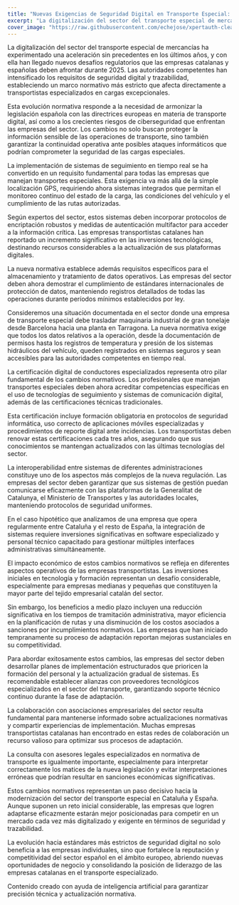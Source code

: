 ```yaml
---
title: "Nuevas Exigencias de Seguridad Digital en Transporte Especial: Adaptación Obligatoria para 2025"
excerpt: "La digitalización del sector del transporte especial de mercancías ha experimentado una aceleración sin precedentes en los últimos años, y con ella han llegado nuevos desafíos regulatorios que las emp..."
cover_image: "https://raw.githubusercontent.com/echejose/xpertauth-clean/main/images/blog/20251028092421933.jpg"
---
```


La digitalización del sector del transporte especial de mercancías ha experimentado una aceleración sin precedentes en los últimos años, y con ella han llegado nuevos desafíos regulatorios que las empresas catalanas y españolas deben afrontar durante 2025. Las autoridades competentes han intensificado los requisitos de seguridad digital y trazabilidad, estableciendo un marco normativo más estricto que afecta directamente a transportistas especializados en cargas excepcionales.

Esta evolución normativa responde a la necesidad de armonizar la legislación española con las directrices europeas en materia de transporte digital, así como a los crecientes riesgos de ciberseguridad que enfrentan las empresas del sector. Los cambios no solo buscan proteger la información sensible de las operaciones de transporte, sino también garantizar la continuidad operativa ante posibles ataques informáticos que podrían comprometer la seguridad de las cargas especiales.

La implementación de sistemas de seguimiento en tiempo real se ha convertido en un requisito fundamental para todas las empresas que manejan transportes especiales. Esta exigencia va más allá de la simple localización GPS, requiriendo ahora sistemas integrados que permitan el monitoreo continuo del estado de la carga, las condiciones del vehículo y el cumplimiento de las rutas autorizadas.

Según expertos del sector, estos sistemas deben incorporar protocolos de encriptación robustos y medidas de autenticación multifactor para acceder a la información crítica. Las empresas transportistas catalanes han reportado un incremento significativo en las inversiones tecnológicas, destinando recursos considerables a la actualización de sus plataformas digitales.

La nueva normativa establece además requisitos específicos para el almacenamiento y tratamiento de datos operativos. Las empresas del sector deben ahora demostrar el cumplimiento de estándares internacionales de protección de datos, manteniendo registros detallados de todas las operaciones durante períodos mínimos establecidos por ley.

Consideremos una situación documentada en el sector donde una empresa de transporte especial debe trasladar maquinaria industrial de gran tonelaje desde Barcelona hacia una planta en Tarragona. La nueva normativa exige que todos los datos relativos a la operación, desde la documentación de permisos hasta los registros de temperatura y presión de los sistemas hidráulicos del vehículo, queden registrados en sistemas seguros y sean accesibles para las autoridades competentes en tiempo real.

La certificación digital de conductores especializados representa otro pilar fundamental de los cambios normativos. Los profesionales que manejan transportes especiales deben ahora acreditar competencias específicas en el uso de tecnologías de seguimiento y sistemas de comunicación digital, además de las certificaciones técnicas tradicionales.

Esta certificación incluye formación obligatoria en protocolos de seguridad informática, uso correcto de aplicaciones móviles especializadas y procedimientos de reporte digital ante incidencias. Los transportistas deben renovar estas certificaciones cada tres años, asegurando que sus conocimientos se mantengan actualizados con las últimas tecnologías del sector.

La interoperabilidad entre sistemas de diferentes administraciones constituye uno de los aspectos más complejos de la nueva regulación. Las empresas del sector deben garantizar que sus sistemas de gestión puedan comunicarse eficazmente con las plataformas de la Generalitat de Catalunya, el Ministerio de Transportes y las autoridades locales, manteniendo protocolos de seguridad uniformes.

En el caso hipotético que analizamos de una empresa que opera regularmente entre Cataluña y el resto de España, la integración de sistemas requiere inversiones significativas en software especializado y personal técnico capacitado para gestionar múltiples interfaces administrativas simultáneamente.

El impacto económico de estos cambios normativos se refleja en diferentes aspectos operativos de las empresas transportistas. Las inversiones iniciales en tecnología y formación representan un desafío considerable, especialmente para empresas medianas y pequeñas que constituyen la mayor parte del tejido empresarial catalán del sector.

Sin embargo, los beneficios a medio plazo incluyen una reducción significativa en los tiempos de tramitación administrativa, mayor eficiencia en la planificación de rutas y una disminución de los costos asociados a sanciones por incumplimientos normativos. Las empresas que han iniciado tempranamente su proceso de adaptación reportan mejoras sustanciales en su competitividad.

Para abordar exitosamente estos cambios, las empresas del sector deben desarrollar planes de implementación estructurados que prioricen la formación del personal y la actualización gradual de sistemas. Es recomendable establecer alianzas con proveedores tecnológicos especializados en el sector del transporte, garantizando soporte técnico continuo durante la fase de adaptación.

La colaboración con asociaciones empresariales del sector resulta fundamental para mantenerse informado sobre actualizaciones normativas y compartir experiencias de implementación. Muchas empresas transportistas catalanas han encontrado en estas redes de colaboración un recurso valioso para optimizar sus procesos de adaptación.

La consulta con asesores legales especializados en normativa de transporte es igualmente importante, especialmente para interpretar correctamente los matices de la nueva legislación y evitar interpretaciones erróneas que podrían resultar en sanciones económicas significativas.

Estos cambios normativos representan un paso decisivo hacia la modernización del sector del transporte especial en Cataluña y España. Aunque suponen un reto inicial considerable, las empresas que logren adaptarse eficazmente estarán mejor posicionadas para competir en un mercado cada vez más digitalizado y exigente en términos de seguridad y trazabilidad.

La evolución hacia estándares más estrictos de seguridad digital no solo beneficia a las empresas individuales, sino que fortalece la reputación y competitividad del sector español en el ámbito europeo, abriendo nuevas oportunidades de negocio y consolidando la posición de liderazgo de las empresas catalanas en el transporte especializado.

Contenido creado con ayuda de inteligencia artificial para garantizar precisión técnica y actualización normativa.

